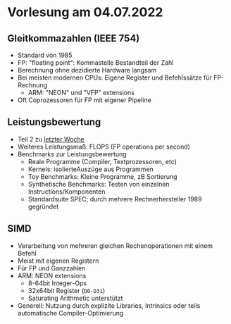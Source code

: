 # Vorlesung am 04.07.2022
## Gleitkommazahlen (IEEE 754)
- Standard von 1985
- FP: "floating point": Kommastelle Bestandteil der Zahl
- Berechnung ohne dezidierte Hardware langsam
- Bei meisten modernen CPUs: Eigene Register und Befehlssätze für FP-Rechnung
    - ARM: "NEON" und "VFP" extensions
- Oft Coprozessoren für FP mit eigener Pipeline


## Leistungsbewertung
- Teil 2 zu [letzter Woche](./10_27.06.2022.md)
- Weiteres Leistungsmaß: FLOPS (FP operations per second)
- Benchmarks zur Leistungsbewertung
    - Reale Programme (Compiler, Textprozessoren, etc)
    - Kernels: isolierteAuszüge aus Programmen
    - Toy Benchmarks: Kleine Programme, zB Sortierung
    - Synthetische Benchmarks: Testen von einzelnen Instructions/Komponenten
    - Standardsuite SPEC; durch mehrere Rechnerhersteller 1989 gegründet


## SIMD
- Verarbeitung von mehreren gleichen Rechenoperationen mit einem Befehl
- Meist mit eigenen Registern
- Für FP und Ganzzahlen
- ARM: NEON extensions
    - 8-64bit Integer-Ops
    - 32x64bit Register (`D0-D31`)
    - Saturating Arithmetic unterstützt
- Generell: Nutzung durch explizite Libraries, Intrinsics oder
  teils automatische Compiler-Optimierung
